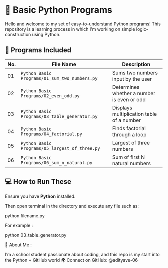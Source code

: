 # 🐍 Basic Python Programs

Hello and welcome to my set of easy-to-understand Python programs!
This repository is a learning process in which I'm working on simple logic-construction using Python.

## 📜 Programs Included

| No. | File Name                                           | Description                                |
|-----|-----------------------------------------------------|--------------------------------------------|
| 01  | `Python Basic Programs/01_sum_two_numbers.py`       | Sums two numbers input by the user         |
| 02  | `Python Basic Programs/02_even_odd.py`              | Determines whether a number is even or odd |
| 03  | `Python Basic Programs/03_table_generator.py`       | Displays multiplication table of a number  |
| 04  | `Python Basic Programs/04_factorial.py`             | Finds factorial through a loop             |
| 05  | `Python Basic Programs/05_largest_of_three.py`      | Largest of three numbers                   |
| 06  | `Python Basic Programs/06_sum_n_natural.py`         | Sum of first N natural numbers             |

## 💻 How to Run These

Ensure you have **Python** installed.

Then open terminal in the directory and execute any file such as:

python filename.py

For example :

python 03_table_generator.py


🧠 About Me :

I’m a school student passionate about coding, and this repo is my start into the Python + GitHub world 🌍
Connect on GitHub: @adityave-06

